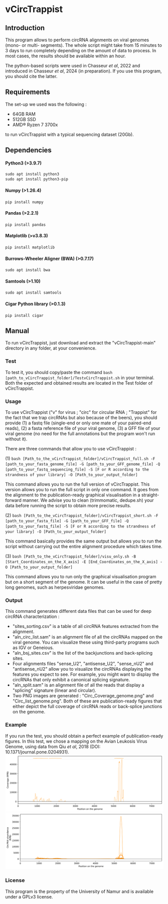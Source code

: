 # vCircTrappist

## Introduction	    
This program allows to perform circRNA alignments on viral genomes (mono- or multi- segments). The whole script might take from 15 minutes to 3 days to run completely depending on the amount of data to process. In most cases, the results should be available within an hour.

The python-based scripts were used in Chasseur _et al_, 2022 and introduced in Chasseur _et al_, 2024 (in preparation). If you use this program, you should cite the latter.

## Requirements
The set-up we used was the following :
- 64GB RAM
- 512GB SSD
- AMD® Ryzen 7 3700x
  
to run vCircTrappist with a typical sequencing dataset (20Gb).

## Dependencies
#### Python3 (>3.9.7)
  ```
  sudo apt install python3
  sudo apt install python3-pip
  ```
#### Numpy (>1.26.4)
  `pip install numpy`
#### Pandas (>2.2.1)
  `pip install pandas` 
#### Matplotlib (>v3.8.3)
  `pip install matplotlib`
#### Burrows-Wheeler Aligner (BWA) (>0.7.17)
  `sudo apt install bwa`
#### Samtools (>1.10)
  `sudo apt install samtools`
#### Cigar Python library (>0.1.3)
  `pip install cigar`

## Manual
To run vCircTrappist, just download and extract the "vCircTrappist-main" directory in any folder, at your convenience.

### Test
To test it, you should copy/paste the command `bash [path_to_vCircTrappist_folder]/TestvCircTrappist.sh` in your terminal. Both the expected and obtained results are located in the Test folder of vCircTrappist.

### Usage

To use vCircTrappist ("v" for virus ; "circ" for circular RNA ; "Trappist" for the fact that we trap circRNAs but also because of the beers), you should provide (1) a fastq file (single-end or only one mate of your paired-end reads), (2) a fasta reference file of your viral genome, (3) a GFF file of your viral genome (no need for the full annotations but the program won't run without it).


There are three commands that allow you to use vCircTrappist :


(1) `bash [Path_to_the_vCircTrappist_folder]/vCircTrappist_full.sh -F [path_to_your_fasta_genome_file] -G [path_to_your_GFF_genome_file] -Q [path_to_your_fastq_sequencing_file] -S [F or R according to the strandness of your library] -O [Path_to_your_output_folder]`

This command allows you to run the full version of vCircTrappist. This version allows you to run the full script in only one command. It goes from the alignment to the publication-ready graphical visualisation in a straight-forward manner.
We advise you to clean (trimmomatic, dedupe.sh) your data before running the script to obtain more precise results.


(2) `bash [Path_to_the_vCircTrappist_folder]/vCircTrappist_short.sh -F [path_to_your_fasta_file] -G [path_to_your_GFF_file] -Q [path_to_your_fastq_file] -S [F or R according to the strandness of your library] -O [Path_to_your_output_folder]`

This command basically provides the same output but allows you to run the script without carrying out the entire alignment procedure which takes time.


(3) `bash [Path_to_the_vCircTrappist_folder]/visu_only.sh -B [Start_Coordinates_on_the_X_axis] -E [End_Coordinates_on_the_X_axis] -O [Path_to_your_output_folder]`

This command allows you to run only the graphical visualisation program but on a short segment of the genome. It can be useful in the case of pretty long genomes, such as herpesviridae genomes.

### Output

This command generates different data files that can be used for deep circRNA characterization :
- "sites_sorting.csv" is a table of all circRNA features extracted from the alignment.
- "aln_circ_list.sam" is an alignment file of all the circRNAs mapped on the viral genome. You can visualize these using third-party programs such as IGV or Geneious.
- "aln_bsj_sites.csv" is the list of the backjunctions and back-splicing sites.
- Four alignments files "sense_U2", "antisense_U2", "sense_nU2" and "antisense_nU2" allow you to visualize the circRNAs displaying the features you expect to see. For example, you might want to display the circRNAs that only exhibit a canonical splicing signature.
- "aln_split.sam" is an alignment file of all the reads that display a "splicing" signature (linear and circular).
- Two PNG images are generated : "Circ_Coverage_genome.png" and "Circ_list_genome.png". Both of these are publication-ready figures that either depict the full coverage of circRNA reads or back-splice junctions on the genome.

### Example
If you run the test, you should obtain a perfect example of publication-ready figures. In this test, we chose a mapping on the Avian Leukosis Virus Genome, using data from Qiu _et al_, 2018 (DOI: 10.1371/journal.pone.0204931).
![Example of results obtained using vCircTrappist](./TestvCircTrappist/Expected_Coverage_Results.png)
![Example of results obtained using vCircTrappist](./TestvCircTrappist/Expected_Sashimi_Results.png)

### License
This program is the property of the University of Namur and is available under a GPLv3 license.
